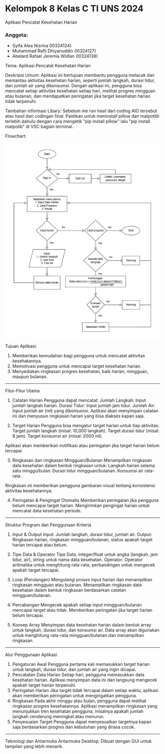 # Kelompok 8 Kelas C TI UNS 2024
Aplikasi Pencatat Kesehatan Harian
### Anggota:
- Syifa Alea Nisrina (I0324124)
- Muhammad Rafli Dhiyanuddin (I0324127)
- Abelard Rafael Jeremia Widlan (I0324138)

Tema: Aplikasi Pencatat Kesehatan Harian

Deskripsi Umum:
Aplikasi ini bertujuan membantu pengguna melacak dan memantau aktivitas kesehatan harian, seperti jumlah langkah, durasi tidur, dan jumlah air yang dikonsumsi. Dengan aplikasi ini, pengguna bisa mencatat setiap aktivitas kesehatan setiap hari, melihat progres mingguan atau bulanan, dan mendapatkan peringatan jika target kesehatan harian tidak terpenuhi.

Tambahan informasi Libary:
Sebelum me run hasil dari coding AIO tersebut atau hasil dari codingan final. Pastikan untuk meninstall pillow dan matpotlib terlebih dahulu dengan cara mengetik "pip install pillow" lalu "pip install matpolib" di VSC bagian terminal.

Flowchart:

![Flowchart](images/flowchart.jpg)

Tujuan Aplikasi:
1. Memberikan kemudahan bagi pengguna untuk mencatat aktivitas kesehatannya.
2. Memotivasi pengguna untuk mencapai target kesehatan harian.
3. Menyediakan ringkasan progres kesehatan, baik harian, mingguan, maupun bulanan.
---
Fitur-Fitur Utama
1. Catatan Harian
Pengguna dapat mencatat:
Jumlah Langkah: Input jumlah langkah harian.
Durasi Tidur: Input jumlah jam tidur.
Jumlah Air: Input jumlah air (ml) yang dikonsumsi.
Aplikasi akan menyimpan catatan ini dan menyusun ringkasan harian yang bisa diakses kapan saja.

2. Target Harian
Pengguna bisa mengatur target harian untuk tiap aktivitas:
Target jumlah langkah (misal: 10,000 langkah).
Target durasi tidur (misal: 8 jam).
Target konsumsi air (misal: 2000 ml).

Aplikasi akan memberikan notifikasi atau peringatan jika target harian belum tercapai.

3. Ringkasan dan ringkasan Mingguan/Bulanan
Menampilkan ringkasan data kesehatan dalam bentuk ringkasan untuk:
Langkah harian selama satu minggu/bulan.
Durasi tidur mingguan/bulanan.
Konsumsi air rata-rata.

Ringkasan ini memberikan pengguna gambaran visual tentang konsistensi aktivitas kesehatannya.

4. Peringatan & Pengingat Otomatis
Memberikan peringatan jika pengguna belum mencapai target harian.
Mengirimkan pengingat harian untuk mencatat data kesehatan periode.

---
Struktur Program dan Penggunaan Kriteria

1. Input & Output
Input: Jumlah langkah, durasi tidur, jumlah air.
Output: Ringkasan harian, ringkasan mingguan/bulanan, status apakah target harian tercapai atau belum.

2. Tipe Data & Operator
Tipe Data: Integer/float untuk angka (langkah, jam tidur, air), string untuk nama data kesehatan.
Operator: Operator aritmatika untuk menghitung rata-rata, perbandingan untuk mengecek apakah target tercapai.

3. Loop (Perulangan)
Mengulangi proses input harian dan menampilkan ringkasan mingguan atau bulanan.
Menampilkan ringkasan data kesehatan dalam bentuk ringkasan berdasarkan catatan mingguan/bulanan.

4. Percabangan
Mengecek apakah setiap input mingguan/bulanan mencapai target atau tidak.
Memberikan peringatan jika target harian belum tercapai.

5. Konsep Array
Menyimpan data kesehatan harian dalam bentuk array untuk langkah, durasi tidur, dan konsumsi air.
Data array akan digunakan untuk menghitung rata-rata mingguan/bulanan dan menampilkan ringkasan.

---
Alur Penggunaan Aplikasi

1. Pengaturan Awal
Pengguna pertama kali memasukkan target harian untuk langkah, durasi tidur, dan jumlah air yang ingin dicapai.
2. Pencatatan Data Harian
Setiap hari, pengguna memasukkan data kesehatan harian. Aplikasi menyimpan data ini dan langsung mengecek apakah target harian terpenuhi.
3. Peringatan Harian
Jika target tidak tercapai dalam setiap waktu, aplikasi akan memberikan peringatan untuk mengingatkan pengguna.
5. Ringkasan
Pada akhir minggu atau bulan, pengguna dapat melihat ringkasan progres kesehatannya. Aplikasi menampilkan ringkasan yang menunjukkan tren kesehatan pengguna, misalnya apakah jumlah langkah cenderung meningkat atau menurun.
6. Penyesuaian Target
Pengguna dapat menyesuaikan targetnya kapan saja berdasarkan progres dan kebutuhan yang dirasa cocok.
---
Teknologi dan Antarmuka
Antarmuka Desktop:
Dibuat dengan GUI untuk tampilan yang lebih menarik.


